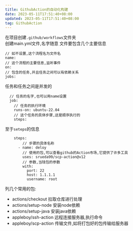 ```yaml
---
title: GithubAction的自动化构建
date: 2023-05-11T17:51:40+08:00
updated: 2023-05-11T17:51:40+08:00
tag: GithubAction
---
```


在项目创建`.github/workflows`文件夹  
创建main.yml文件,名字随意
文件要包含几个主要信息

```
// 如不设置,这个流程名为文件名
name:
// 这个流程的主要信息,监听事件  
on:
// 包含的任务,并且任务之间可以有依赖关系  
jobs:
```

任务和任务之间是并发的  

```
  // 任务的名字,也可以用name设置
  job:
    // 任务的执行环境
    runs-on: ubuntu-22.04
    // 这个任务的具体步骤,这是顺序执行的
    steps:
```

至于`seteps`的信息  

```
    steps:
        // 步骤的具体名称
      - name: deloy
        // 使用的包,可以查看github的Action市场,它提供了许多工具
        uses: srueda99/scp-action@v12
        // 参数,当钱包的参数
        with:
          port: 22
          host: 1.1.1.1
          username: root
```

列几个常用的包:

- actions/checkout  拉取仓库进行处理
- actions/setup-node  安装node依赖
- actions/setup-java  安装java依赖
- appleboy/ssh-action  远程连接服务器,执行命令
- appleboy/scp-action  传输文件,如将打包好的包传输给服务器
